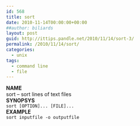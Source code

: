 ```yaml
---
id: 568
title: sort
date: 2010-11-14T00:00:00+00:00
##author: biliards
layout: post
guid: http://ittips.pandle.net/2010/11/14/sort-3/
permalink: /2010/11/14/sort/
categories:
  - unix
tags:
  - command line
  - file
---
```

**NAME**  
sort &#8211; sort lines of text files  
**SYNOPSYS**  
`sort [OPTION]... [FILE]...`  
**EXAMPLE**  
`sort inputfile -o outputfile`

